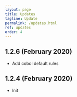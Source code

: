 ```yaml
---
layout: page
title: Updates
tagline: Update
permalink: /updates.html
ref: updates
order: 4
---
```



## 1.2.6 (February 2020)

* Add cobol default rules

## 1.2.4 (February 2020)

* Init
